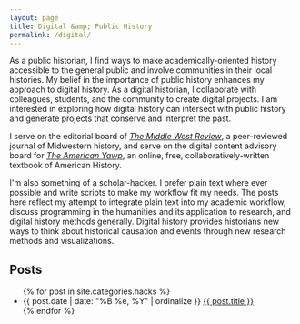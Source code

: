 ```yaml
---
layout: page
title: Digital &amp; Public History
permalink: /digital/
---
```


As a public historian, I find ways to make academically-oriented history
accessible to the general public and involve communities in their local
histories. My belief in the importance of public history enhances my
approach to digital history. As a digital historian, I collaborate with
colleagues, students, and the community to create digital projects. I am
interested in exploring how digital history can intersect with public
history and generate projects that conserve and interpret the past.

I serve on the editorial board of *[The Middle West Review][]*, a
peer-reviewed journal of Midwestern history, and serve on the digital
content advisory board for *[The American Yawp][]*, an online, free,
collaboratively-written textbook of American History.

I'm also something of a scholar-hacker. I prefer plain text where ever
possible and write scripts to make my workflow fit my needs. The posts
here reflect my attempt to integrate plain text into my academic
workflow, discuss programming in the humanities and its application to
research, and digital history methods generally. Digital history
provides historians new ways to think about historical causation and
events through new research methods and visualizations.

## Posts

<ul class="listing">
{% for post in site.categories.hacks %}
    <li>
        <span>{{ post.date | date: "%B %e, %Y" | ordinalize  }}</span>
        <a href="{{ post.url }}">{{ post.title }}</a>
    </li>
{% endfor %}
</ul>

[The Middle West Review]: https://uimiddle.wordpress.com/
[The American Yawp]: http://www.americanyawp.com/
